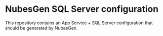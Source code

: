 # NubesGen SQL Server configuration

This repository contains an App Service + SQL Server configuration that should be generated by NubesGen.
